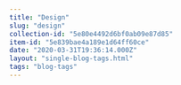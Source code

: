 ```yaml
---
title: "Design"
slug: "design"
collection-id: "5e80e4492d6bf0ab09e87d85"
item-id: "5e839bae4a189e1d64ff60ce"
date: "2020-03-31T19:36:14.000Z"
layout: "single-blog-tags.html"
tags: "blog-tags"
---
```



